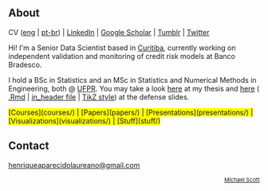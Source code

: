 ## About

CV ([eng](cv.pdf) | [pt-br](vitae.pdf)) |
[LinkedIn](https://www.linkedin.com/in/henrique-laureano-msc-025328179/) |
[Google Scholar](https://scholar.google.com/citations?user=CWYkCEQAAAAJ&hl=en) |
[Tumblr](tumblr/) |
[Twitter](https://twitter.com/hap_laureano)

Hi! I'm a Senior Data Scientist based in [Curitiba](https://goo.gl/K1Qcdv),
currently working on independent validation and monitoring of credit risk models 
at Banco Bradesco.

I hold a BSc in Statistics and an MSc in Statistics and Numerical Methods in 
Engineering, both @ [UFPR](https://goo.gl/DtVAbi). You may take a look 
[here](THESIS/thesis/thesis.pdf) at my thesis and 
[here](THESIS/aqua/slides.pdf) ( [.Rmd](THESIS/aqua/slides.Rmd) | 
[in_header file](THESIS/aqua/beamerheader.txt) | [TikZ style](THESIS/aqua/tikzit.sty))
at the defense slides.

<span style="background-color: #FFFF00">
      [Courses](courses/) |
      [Papers](papers/) |
      [Presentations](presentations/) |
      [Visualizations](visualizations/) |
      [Stuff](stuff/)</span>

## Contact

henriqueaparecidolaureano@gmail.com

<!-- font-size default: 14px -->
<p><a href="mike.html" style="float: right; font-size: 11px">
    Michael Scott</a></p>